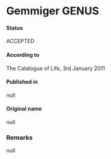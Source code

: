 # Gemmiger GENUS

#### Status
ACCEPTED

#### According to
The Catalogue of Life, 3rd January 2011

#### Published in
null

#### Original name
null

### Remarks
null